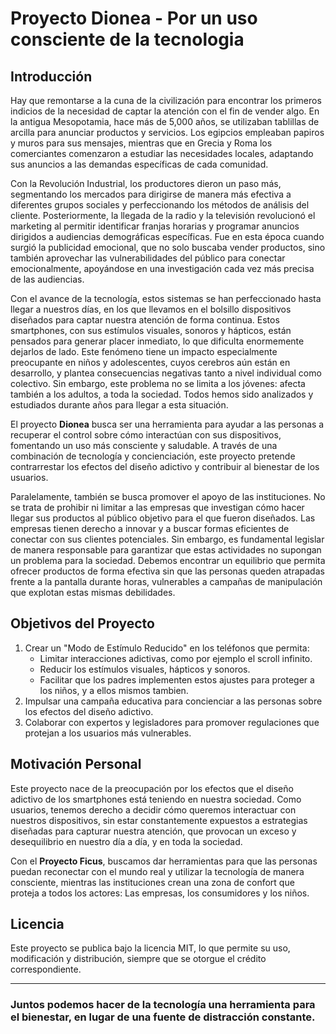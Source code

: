 # Proyecto Dionea - Por un uso consciente de la tecnologia

## Introducción

Hay que remontarse a la cuna de la civilización para encontrar los primeros indicios de la necesidad de captar la atención con el fin de vender algo. En la antigua Mesopotamia, hace más de 5,000 años, se utilizaban tablillas de arcilla para anunciar productos y servicios. Los egipcios empleaban papiros y muros para sus mensajes, mientras que en Grecia y Roma los comerciantes comenzaron a estudiar las necesidades locales, adaptando sus anuncios a las demandas específicas de cada comunidad.

Con la Revolución Industrial, los productores dieron un paso más, segmentando los mercados para dirigirse de manera más efectiva a diferentes grupos sociales y perfeccionando los métodos de análisis del cliente. Posteriormente, la llegada de la radio y la televisión revolucionó el marketing al permitir identificar franjas horarias y programar anuncios dirigidos a audiencias demográficas específicas. Fue en esta época cuando surgió la publicidad emocional, que no solo buscaba vender productos, sino también aprovechar las vulnerabilidades del público para conectar emocionalmente, apoyándose en una investigación cada vez más precisa de las audiencias.

Con el avance de la tecnología, estos sistemas se han perfeccionado hasta llegar a nuestros días, en los que llevamos en el bolsillo dispositivos diseñados para captar nuestra atención de forma continua. Estos smartphones, con sus estímulos visuales, sonoros y hápticos, están pensados para generar placer inmediato, lo que dificulta enormemente dejarlos de lado. Este fenómeno tiene un impacto especialmente preocupante en niños y adolescentes, cuyos cerebros aún están en desarrollo, y plantea consecuencias negativas tanto a nivel individual como colectivo. Sin embargo, este problema no se limita a los jóvenes: afecta también a los adultos, a toda la sociedad. Todos hemos sido analizados y estudiados durante años para llegar a esta situación.

El proyecto **Dionea** busca ser una herramienta para ayudar a las personas a recuperar el control sobre cómo interactúan con sus dispositivos, fomentando un uso más consciente y saludable. A través de una combinación de tecnología y concienciación, este proyecto pretende contrarrestar los efectos del diseño adictivo y contribuir al bienestar de los usuarios.

Paralelamente, también se busca promover el apoyo de las instituciones. No se trata de prohibir ni limitar a las empresas que investigan cómo hacer llegar sus productos al público objetivo para el que fueron diseñados. Las empresas tienen derecho a innovar y a buscar formas eficientes de conectar con sus clientes potenciales. Sin embargo, es fundamental legislar de manera responsable para garantizar que estas actividades no supongan un problema para la sociedad. Debemos encontrar un equilibrio que permita ofrecer productos de forma efectiva sin que las personas queden atrapadas frente a la pantalla durante horas, vulnerables a campañas de manipulación que explotan estas mismas debilidades.



## Objetivos del Proyecto

1. Crear un "Modo de Estímulo Reducido" en los teléfonos que permita:
   - Limitar interacciones adictivas, como por ejemplo el scroll infinito.
   - Reducir los estímulos visuales, hápticos y sonoros.
   - Facilitar que los padres implementen estos ajustes para proteger a los niños, y a ellos mismos tambien.
2. Impulsar una campaña educativa para concienciar a las personas sobre los efectos del diseño adictivo.
3. Colaborar con expertos y legisladores para promover regulaciones que protejan a los usuarios más vulnerables.



## Motivación Personal

Este proyecto nace de la preocupación por los efectos que el diseño adictivo de los smartphones está teniendo en nuestra sociedad. Como usuarios, tenemos derecho a decidir cómo queremos interactuar con nuestros dispositivos, sin estar constantemente expuestos a estrategias diseñadas para capturar nuestra atención, que provocan un exceso y desequilibrio en nuestro día a día, y en toda la sociedad. 

Con el **Proyecto Ficus**, buscamos dar herramientas para que las personas puedan reconectar con el mundo real y utilizar la tecnología de manera consciente, mientras las instituciones crean una zona de confort que proteja a todos los actores: Las empresas, los consumidores y los niños.



## Licencia

Este proyecto se publica bajo la licencia MIT, lo que permite su uso, modificación y distribución, siempre que se otorgue el crédito correspondiente.

---

### Juntos podemos hacer de la tecnología una herramienta para el bienestar, en lugar de una fuente de distracción constante.